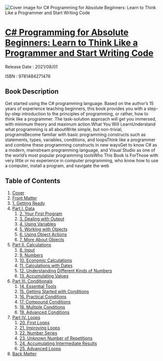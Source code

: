 ![Cover image for C# Programming for Absolute Beginners: Learn to Think Like a Programmer and Start Writing Code](https://imgdetail.ebookreading.net/cover/cover/202109/EB9781484271476.jpg)

[C# Programming for Absolute Beginners: Learn to Think Like a Programmer and Start Writing Code](https://ebookreading.net/view/book/C%23+Programming+for+Absolute+Beginners%3A+Learn+to+Think+Like+a+Programmer+and+Start+Writing+Code-EB9781484271476_1.html "C# Programming for Absolute Beginners: Learn to Think Like a Programmer and Start Writing Code")
====================================================================================================================

Release Date : 2021/08/01

ISBN : 9781484271476

Book Description
-----------------

Get started using the C# programming language. Based on the author’s 15 years of experience teaching beginners, this book provides you with a step-by-step introduction to the principles of programming, or rather, how to think like a programmer. The task-solution approach will get you immersed, with minimum theory and maximum action.What You Will LearnUnderstand what programming is all aboutWrite simple, but non-trivial, programsBecome familiar with basic programming constructs such as statements, types, variables, conditions, and loopsThink like a programmer and combine these programming constructs in new waysGet to know C# as a modern, mainstream programming language, and Visual Studio as one of the world’s most popular programming toolsWho This Book Is ForThose with very little or no experience in computer programming, who know how to use a computer, install a program, and navigate the web

Table of Contents
-----------------

1. [Cover](https://ebookreading.net/view/book/C%23+Programming+for+Absolute+Beginners%3A+Learn+to+Think+Like+a+Programmer+and+Start+Writing+Code-EB9781484271476_1.html)
1. [Front Matter](https://ebookreading.net/view/book/C%23+Programming+for+Absolute+Beginners%3A+Learn+to+Think+Like+a+Programmer+and+Start+Writing+Code-EB9781484271476_2.html)
1. [1.&nbsp;Getting Ready](https://ebookreading.net/view/book/C%23+Programming+for+Absolute+Beginners%3A+Learn+to+Think+Like+a+Programmer+and+Start+Writing+Code-EB9781484271476_3.html)
1. [Part I. Data](https://ebookreading.net/view/book/C%23+Programming+for+Absolute+Beginners%3A+Learn+to+Think+Like+a+Programmer+and+Start+Writing+Code-EB9781484271476_4.html)
    1. [2.&nbsp;Your First Program](https://ebookreading.net/view/book/C%23+Programming+for+Absolute+Beginners%3A+Learn+to+Think+Like+a+Programmer+and+Start+Writing+Code-EB9781484271476_5.html)
    1. [3.&nbsp;Dealing with Output](https://ebookreading.net/view/book/C%23+Programming+for+Absolute+Beginners%3A+Learn+to+Think+Like+a+Programmer+and+Start+Writing+Code-EB9781484271476_6.html)
    1. [4.&nbsp;Using Variables](https://ebookreading.net/view/book/C%23+Programming+for+Absolute+Beginners%3A+Learn+to+Think+Like+a+Programmer+and+Start+Writing+Code-EB9781484271476_7.html)
    1. [5.&nbsp;Working with Objects](https://ebookreading.net/view/book/C%23+Programming+for+Absolute+Beginners%3A+Learn+to+Think+Like+a+Programmer+and+Start+Writing+Code-EB9781484271476_8.html)
    1. [6.&nbsp;Using Object Actions](https://ebookreading.net/view/book/C%23+Programming+for+Absolute+Beginners%3A+Learn+to+Think+Like+a+Programmer+and+Start+Writing+Code-EB9781484271476_9.html)
    1. [7.&nbsp;More About Objects](https://ebookreading.net/view/book/C%23+Programming+for+Absolute+Beginners%3A+Learn+to+Think+Like+a+Programmer+and+Start+Writing+Code-EB9781484271476_10.html)
1. [Part II. Calculations](https://ebookreading.net/view/book/C%23+Programming+for+Absolute+Beginners%3A+Learn+to+Think+Like+a+Programmer+and+Start+Writing+Code-EB9781484271476_11.html)
    1. [8.&nbsp;Input](https://ebookreading.net/view/book/C%23+Programming+for+Absolute+Beginners%3A+Learn+to+Think+Like+a+Programmer+and+Start+Writing+Code-EB9781484271476_12.html)
    1. [9.&nbsp;Numbers](https://ebookreading.net/view/book/C%23+Programming+for+Absolute+Beginners%3A+Learn+to+Think+Like+a+Programmer+and+Start+Writing+Code-EB9781484271476_13.html)
    1. [10.&nbsp;Economic Calculations](https://ebookreading.net/view/book/C%23+Programming+for+Absolute+Beginners%3A+Learn+to+Think+Like+a+Programmer+and+Start+Writing+Code-EB9781484271476_14.html)
    1. [11.&nbsp;Calculations with Dates](https://ebookreading.net/view/book/C%23+Programming+for+Absolute+Beginners%3A+Learn+to+Think+Like+a+Programmer+and+Start+Writing+Code-EB9781484271476_15.html)
    1. [12.&nbsp;Understanding Different Kinds of Numbers](https://ebookreading.net/view/book/C%23+Programming+for+Absolute+Beginners%3A+Learn+to+Think+Like+a+Programmer+and+Start+Writing+Code-EB9781484271476_16.html)
    1. [13.&nbsp;Accumulating Values](https://ebookreading.net/view/book/C%23+Programming+for+Absolute+Beginners%3A+Learn+to+Think+Like+a+Programmer+and+Start+Writing+Code-EB9781484271476_17.html)
1. [Part III. Conditionals](https://ebookreading.net/view/book/C%23+Programming+for+Absolute+Beginners%3A+Learn+to+Think+Like+a+Programmer+and+Start+Writing+Code-EB9781484271476_18.html)
    1. [14.&nbsp;Essential Tools](https://ebookreading.net/view/book/C%23+Programming+for+Absolute+Beginners%3A+Learn+to+Think+Like+a+Programmer+and+Start+Writing+Code-EB9781484271476_19.html)
    1. [15.&nbsp;Getting Started with Conditions](https://ebookreading.net/view/book/C%23+Programming+for+Absolute+Beginners%3A+Learn+to+Think+Like+a+Programmer+and+Start+Writing+Code-EB9781484271476_20.html)
    1. [16.&nbsp;Practical Conditions](https://ebookreading.net/view/book/C%23+Programming+for+Absolute+Beginners%3A+Learn+to+Think+Like+a+Programmer+and+Start+Writing+Code-EB9781484271476_21.html)
    1. [17.&nbsp;Compound Conditions](https://ebookreading.net/view/book/C%23+Programming+for+Absolute+Beginners%3A+Learn+to+Think+Like+a+Programmer+and+Start+Writing+Code-EB9781484271476_22.html)
    1. [18.&nbsp;Multiple Conditions](https://ebookreading.net/view/book/C%23+Programming+for+Absolute+Beginners%3A+Learn+to+Think+Like+a+Programmer+and+Start+Writing+Code-EB9781484271476_23.html)
    1. [19.&nbsp;Advanced Conditions](https://ebookreading.net/view/book/C%23+Programming+for+Absolute+Beginners%3A+Learn+to+Think+Like+a+Programmer+and+Start+Writing+Code-EB9781484271476_24.html)
1. [Part IV. Loops](https://ebookreading.net/view/book/C%23+Programming+for+Absolute+Beginners%3A+Learn+to+Think+Like+a+Programmer+and+Start+Writing+Code-EB9781484271476_25.html)
    1. [20.&nbsp;First Loops](https://ebookreading.net/view/book/C%23+Programming+for+Absolute+Beginners%3A+Learn+to+Think+Like+a+Programmer+and+Start+Writing+Code-EB9781484271476_26.html)
    1. [21.&nbsp;Improving Loops](https://ebookreading.net/view/book/C%23+Programming+for+Absolute+Beginners%3A+Learn+to+Think+Like+a+Programmer+and+Start+Writing+Code-EB9781484271476_27.html)
    1. [22.&nbsp;Number Series](https://ebookreading.net/view/book/C%23+Programming+for+Absolute+Beginners%3A+Learn+to+Think+Like+a+Programmer+and+Start+Writing+Code-EB9781484271476_28.html)
    1. [23.&nbsp;Unknown Number of Repetitions](https://ebookreading.net/view/book/C%23+Programming+for+Absolute+Beginners%3A+Learn+to+Think+Like+a+Programmer+and+Start+Writing+Code-EB9781484271476_29.html)
    1. [24.&nbsp;Accumulating Intermediate Results](https://ebookreading.net/view/book/C%23+Programming+for+Absolute+Beginners%3A+Learn+to+Think+Like+a+Programmer+and+Start+Writing+Code-EB9781484271476_30.html)
    1. [25.&nbsp;Advanced Loops](https://ebookreading.net/view/book/C%23+Programming+for+Absolute+Beginners%3A+Learn+to+Think+Like+a+Programmer+and+Start+Writing+Code-EB9781484271476_31.html)
1. [Back Matter](https://ebookreading.net/view/book/C%23+Programming+for+Absolute+Beginners%3A+Learn+to+Think+Like+a+Programmer+and+Start+Writing+Code-EB9781484271476_32.html)
